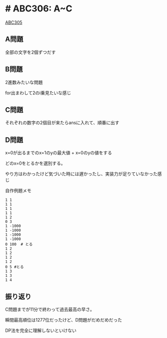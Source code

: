 # # ABC306: A~C
[ABC305](https://atcoder.jp/contests/abc306)

## A問題
全部の文字を2個ずつだす

## B問題
2進数みたいな問題

for出まわして2のi乗見たいな感じ

## C問題
それぞれの数字の2個目が来たらansに入れて、順番に出す


## D問題
x=0が出るまでのx=1のyの最大値 + x=0のyの値をする

どのx=0をとるかを選別する。

やり方はわかったけど気づいた時には遅かったし、実装力が足りていなかった感じ

自作例題メモ
```
1 1
1 1
1 1
1 1
1 2
0 3
1 -1000
1 -1000
1 -1000 
1 -1000
0 100  # とる
1 2 
1 2
1 2
1 2
0 5 #とる
1 3
1 3 
1 4
```


## 振り返り
C問題までが11分で終わって過去最高の早さ。

瞬間最高順位は1277位だったけど、D問題がだめだめだった

DP法を完全に理解しないといけない

